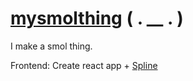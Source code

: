 # [mysmolthing](https://mysmolthing-frontend.web.app/) ( . __ . )
I make a smol thing.

Frontend: Create react app + [Spline](https://spline.design/)
